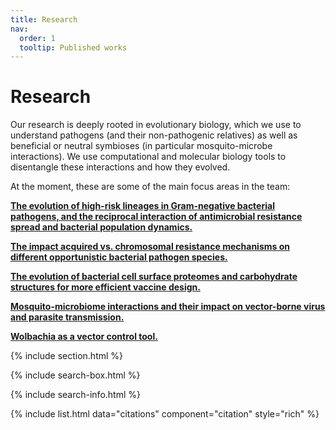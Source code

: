```yaml
---
title: Research
nav:
  order: 1
  tooltip: Published works
---
```


# <i class="fas fa-microscope"></i>Research

Our research is deeply rooted in evolutionary biology, which we use to understand pathogens (and their non-pathogenic relatives) as well as beneficial or neutral symbioses (in particular mosquito-microbe interactions). We use computational and molecular biology tools to disentangle these interactions and how they evolved. 

At the moment, these are some of the main focus areas in the team:

**[The evolution of high-risk lineages in Gram-negative bacterial pathogens, and the reciprocal interaction of antimicrobial resistance spread and bacterial population dynamics.](AMR_website)**

**[The impact acquired vs. chromosomal resistance mechanisms on different opportunistic bacterial pathogen species.](AMR_website)**

**[The evolution of bacterial cell surface proteomes and carbohydrate structures for more efficient vaccine design.](AMR_website)**

**[Mosquito-microbiome interactions and their impact on vector-borne virus and parasite transmission.](AMR_website)**

**[Wolbachia as a vector control tool.](AMR_website)**

{% include section.html %}

{% include search-box.html %}

{% include search-info.html %}

{% include list.html data="citations" component="citation" style="rich" %}
